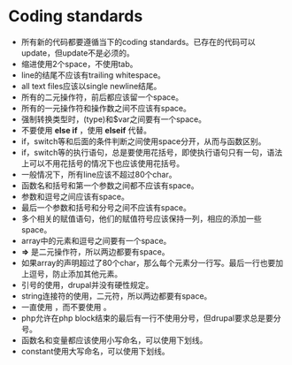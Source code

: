 # Coding standards

  * 所有新的代码都要遵循当下的coding standards。已存在的代码可以update，但update不是必须的。 
  * 缩进使用2个space，不使用tab。 
  * line的结尾不应该有trailing whitespace。 
  * all text files应该以single newline结尾。 
  * 所有的二元操作符，前后都应该留一个space。 
  * 所有的一元操作符和操作数之间不应该有space。 
  * 强制转换类型时，(type)和$var之间要有一个space。 
  * 不要使用 **else if** ，使用 **elseif** 代替。 
  * if，switch等和后面的条件判断之间使用space分开，从而与函数区别。 
  * if，switch等的执行语句，总是要使用花括号，即使执行语句只有一句，语法上可以不用花括号的情况下也应该使用花括号。 
  * 一般情况下，所有line应该不超过80个char。 
  * 函数名和括号和第一个参数之间都不应该有space。 
  * 参数和逗号之间应该有space。 
  * 最后一个参数和括号和分号之间不应该有space。 
  * 多个相关的赋值语句，他们的赋值符号应该保持一列，相应的添加一些space。 
  * array中的元素和逗号之间要有一个space。 
  * **=>** 是二元操作符，所以两边都要有space。 
  * 如果array的声明超过了80个char，那么每个元素分一行写。最后一行也要加上逗号，防止添加其他元素。 
  * 引号的使用，drupal并没有硬性规定。 
  * string连接符的使用，二元符，所以两边都要有space。 
  * 一直使用 **<?php ?>** ，而不要使用 **<? ?>** 。 
  * php允许在php block结束的最后有一行不使用分号，但drupal要求总是要分号。 
  * 函数名和变量都应该使用小写命名，可以使用下划线。 
  * constant使用大写命名，可以使用下划线。 


